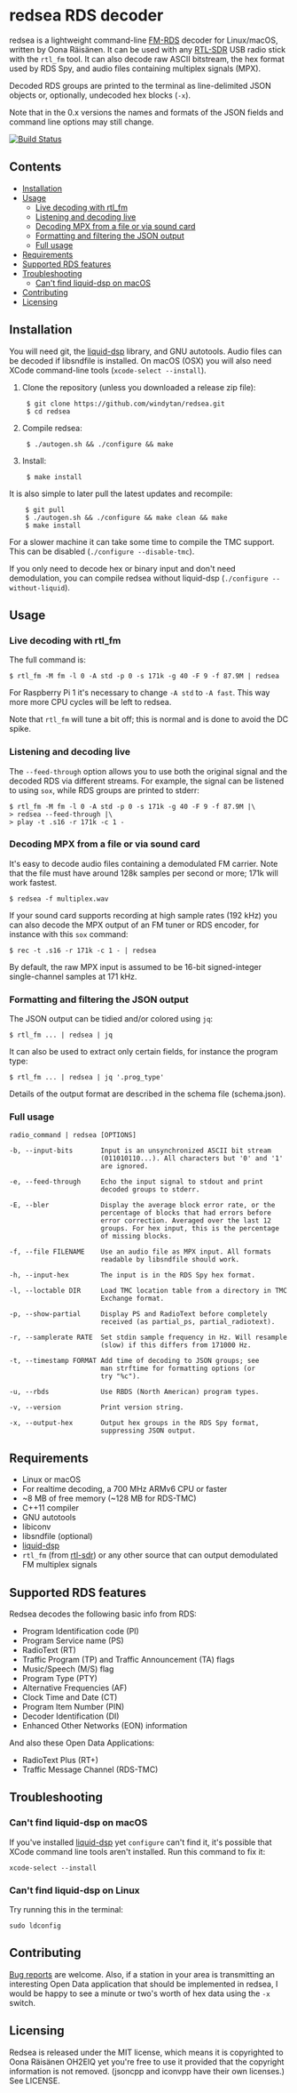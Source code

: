 # redsea RDS decoder

redsea is a lightweight command-line
[FM-RDS](http://en.wikipedia.org/wiki/Radio_Data_System) decoder for Linux/macOS,
written by Oona Räisänen. It can be used with any
[RTL-SDR](http://www.rtl-sdr.com/about-rtl-sdr/) USB radio stick with the
`rtl_fm` tool. It can also decode raw ASCII bitstream, the hex format used by
RDS Spy, and audio files containing multiplex signals (MPX).

Decoded RDS groups are printed to the terminal as line-delimited JSON objects
or, optionally, undecoded hex blocks (`-x`).

Note that in the 0.x versions the names and formats of the JSON fields and
command line options may still change.

[![Build Status](https://travis-ci.org/windytan/redsea.svg?branch=master)](https://travis-ci.org/windytan/redsea)

## Contents

  * [Installation](#installation)
  * [Usage](#usage)
    * [Live decoding with rtl_fm](#live-decoding-with-rtl_fm)
    * [Listening and decoding live](#listening-and-decoding-live)
    * [Decoding MPX from a file or via sound card](#decoding-mpx-from-a-file-or-via-sound-card)
    * [Formatting and filtering the JSON output](#formatting-and-filtering-the-json-output)
    * [Full usage](#full-usage)
  * [Requirements](#requirements)
  * [Supported RDS features](#supported-rds-features)
  * [Troubleshooting](#troubleshooting)
    * [Can't find liquid-dsp on macOS](#cant-find-liquid-dsp-on-macos)
  * [Contributing](#contributing)
  * [Licensing](#licensing)

## Installation

You will need git, the [liquid-dsp](https://github.com/jgaeddert/liquid-dsp)
library, and GNU autotools. Audio files can be decoded if libsndfile is
installed. On macOS (OSX) you will also need XCode command-line tools
(`xcode-select --install`).

1. Clone the repository (unless you downloaded a release zip file):

        $ git clone https://github.com/windytan/redsea.git
        $ cd redsea

2. Compile redsea:

        $ ./autogen.sh && ./configure && make

3. Install:

        $ make install

It is also simple to later pull the latest updates and recompile:

        $ git pull
        $ ./autogen.sh && ./configure && make clean && make
        $ make install

For a slower machine it can take some time to compile the TMC support. This can
be disabled (`./configure --disable-tmc`).

If you only need to decode hex or binary input and don't need demodulation,
you can compile redsea without liquid-dsp (`./configure --without-liquid`).

## Usage

### Live decoding with rtl_fm

The full command is:

    $ rtl_fm -M fm -l 0 -A std -p 0 -s 171k -g 40 -F 9 -f 87.9M | redsea

For Raspberry Pi 1 it's necessary to change `-A std` to `-A fast`. This
way more more CPU cycles will be left to redsea.

Note that `rtl_fm` will tune a bit off; this is normal and is done to
avoid the DC spike.

### Listening and decoding live

The `--feed-through` option allows you to use both the original signal and
the decoded RDS via different streams. For example, the signal can be listened
to using `sox`, while RDS groups are printed to stderr:

    $ rtl_fm -M fm -l 0 -A std -p 0 -s 171k -g 40 -F 9 -f 87.9M |\
    > redsea --feed-through |\
    > play -t .s16 -r 171k -c 1 -

### Decoding MPX from a file or via sound card

It's easy to decode audio files containing a demodulated FM carrier. Note that
the file must have around 128k samples per second or more; 171k will work
fastest.

    $ redsea -f multiplex.wav

If your sound card supports recording at high sample rates (192 kHz) you
can also decode the MPX output of an FM tuner or RDS encoder, for instance
with this `sox` command:

    $ rec -t .s16 -r 171k -c 1 - | redsea

By default, the raw MPX input is assumed to be 16-bit signed-integer
single-channel samples at 171 kHz.

### Formatting and filtering the JSON output

The JSON output can be tidied and/or colored using `jq`:

    $ rtl_fm ... | redsea | jq

It can also be used to extract only certain fields, for instance the program
type:

    $ rtl_fm ... | redsea | jq '.prog_type'

Details of the output format are described in the schema file (schema.json).

### Full usage

```
radio_command | redsea [OPTIONS]

-b, --input-bits       Input is an unsynchronized ASCII bit stream
                       (011010110...). All characters but '0' and '1'
                       are ignored.

-e, --feed-through     Echo the input signal to stdout and print
                       decoded groups to stderr.

-E, --bler             Display the average block error rate, or the
                       percentage of blocks that had errors before
                       error correction. Averaged over the last 12
                       groups. For hex input, this is the percentage
                       of missing blocks.

-f, --file FILENAME    Use an audio file as MPX input. All formats
                       readable by libsndfile should work.

-h, --input-hex        The input is in the RDS Spy hex format.

-l, --loctable DIR     Load TMC location table from a directory in TMC
                       Exchange format.

-p, --show-partial     Display PS and RadioText before completely
                       received (as partial_ps, partial_radiotext).

-r, --samplerate RATE  Set stdin sample frequency in Hz. Will resample
                       (slow) if this differs from 171000 Hz.

-t, --timestamp FORMAT Add time of decoding to JSON groups; see
                       man strftime for formatting options (or
                       try "%c").

-u, --rbds             Use RBDS (North American) program types.

-v, --version          Print version string.

-x, --output-hex       Output hex groups in the RDS Spy format,
                       suppressing JSON output.
```

## Requirements

* Linux or macOS
* For realtime decoding, a 700 MHz ARMv6 CPU or faster
* ~8 MB of free memory (~128 MB for RDS-TMC)
* C++11 compiler
* GNU autotools
* libiconv
* libsndfile (optional)
* [liquid-dsp](https://github.com/jgaeddert/liquid-dsp)
* `rtl_fm` (from [rtl-sdr](http://sdr.osmocom.org/trac/wiki/rtl-sdr)) or any
   other source that can output demodulated FM multiplex signals

## Supported RDS features

Redsea decodes the following basic info from RDS:

* Program Identification code (PI)
* Program Service name (PS)
* RadioText (RT)
* Traffic Program (TP) and Traffic Announcement (TA) flags
* Music/Speech (M/S) flag
* Program Type (PTY)
* Alternative Frequencies (AF)
* Clock Time and Date (CT)
* Program Item Number (PIN)
* Decoder Identification (DI)
* Enhanced Other Networks (EON) information

And also these Open Data Applications:

* RadioText Plus (RT+)
* Traffic Message Channel (RDS-TMC)

## Troubleshooting

### Can't find liquid-dsp on macOS

If you've installed [liquid-dsp](https://github.com/jgaeddert/liquid-dsp) yet
`configure` can't find it, it's possible that XCode command line tools aren't
installed. Run this command to fix it:

    xcode-select --install

### Can't find liquid-dsp on Linux

Try running this in the terminal:

    sudo ldconfig


## Contributing

[Bug reports](https://github.com/windytan/redsea/issues) are welcome. Also, if a
station in your area is transmitting an interesting Open Data application that
should be implemented in redsea, I would be happy to see a minute or two's worth
of hex data using the `-x` switch.

## Licensing

Redsea is released under the MIT license, which means it is copyrighted to Oona
Räisänen OH2EIQ yet you're free to use it provided that the copyright
information is not removed. (jsoncpp and iconvpp have their own licenses.)
See LICENSE.
